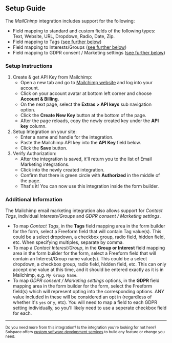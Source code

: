 ## Setup Guide
The _MailChimp_ integration includes support for the following:

* Field mapping to standard and custom fields of the following types: Text, Website, URL, Dropdown, Radio, Date, Zip.
* Field mapping to Tags ([see further below](#additional))
* Field mapping to Interests/Groups ([see further below](#additional))
* Field mapping to GDPR consent / Marketing settings ([see further below](#additional))

### Setup Instructions

1. Create & get API Key from Mailchimp:
	* Open a new tab and go to [Mailchimp website](https://mailchimp.com) and log into your account.
	* Click on your account avatar at bottom left corner and choose **Account & Billing**.
	* On the next page, select the **Extras > API keys** sub navigation option.
	* Click the **Create New Key** button at the bottom of the page.
	* After the page reloads, copy the newly created key under the **API key** column.
2. Setup Integration on your site:
	* Enter a name and handle for the integration.
	* Paste the Mailchimp API key into the **API Key** field below.
	* Click the **Save** button.
3. Verify Authorization:
	* After the integration is saved, it'll return you to the list of Email Marketing integrations.
	* Click into the newly created integration.
	* Confirm that there is green circle with **Authorized** in the middle of the page.
	* That's it! You can now use this integration inside the form builder.

<a name="additional"></a>

### Additional Information

The Mailchimp email marketing integration also allows support for *Contact Tags*, individual *Interests/Groups* and *GDPR consent / Marketing settings*.

* To map *Contact Tags*, in the **Tags** field mapping area in the form builder for the form, select a Freeform field that will contain Tag value(s). This could be a select dropdown, a checkbox group, radio field, hidden field, etc. When specifying multiples, separate by comma.
* To map a *Contact Interest/Group*, in the **Group or Interest** field mapping area in the form builder for the form, select a Freeform field that will contain an Interest/Group name value(s). This could be a select dropdown, a checkbox group, radio field, hidden field, etc. This can only accept one value at this time, and it should be entered exactly as it is in Mailchimp, e.g. `My Group Name`.
* To map *GDPR consent / Marketing settings* options, in the **GDPR** field mapping area in the form builder for the form, select the Freeform field(s) which will represent opting into the corresponding options. ANY value included in these will be considered an opt in (regardless of whether it's `yes` or `y`, etc). You will need to map a field to each GDPR setting individually, so you'll likely need to use a seperate checkbox field for each.

---

<small>Do you need more from this integration? Is the integration you're looking for not here? Solspace offers [custom software development services](https://docs.solspace.com/support/premium/) to build any feature or change you need.</small>